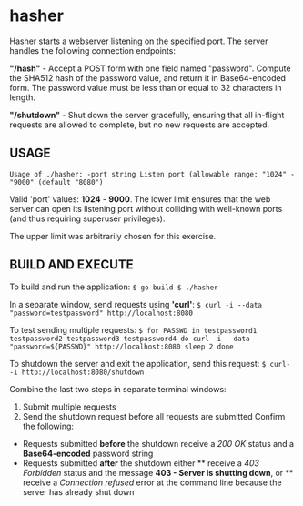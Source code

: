 # hasher
Hasher starts a webserver listening on the specified port. The server handles the following connection endpoints:

**"/hash"** - Accept a POST form with one field named "password". Compute the SHA512 hash of the password value, and return it in Base64-encoded form. The password value must be less than or equal to 32 characters in length.

**"/shutdown"** - Shut down the server gracefully, ensuring that all in-flight requests are allowed to complete, but no new requests are accepted.

## USAGE
`Usage of ./hasher:
  -port string
    	Listen port (allowable range: "1024" - "9000" (default "8080")`

Valid 'port' values: **1024** - **9000**. The lower limit ensures that the web server can open its listening port without colliding with well-known ports (and thus requiring superuser privileges).

The upper limit was arbitrarily chosen for this exercise.

## BUILD AND EXECUTE
To build and run the application:
`$ go build
$ ./hasher`

In a separate window, send requests using **'curl'**:
`$ curl -i --data "password=testpassword" http://localhost:8080`

To test sending multiple requests:
`$ for PASSWD in testpassword1 testpassword2 testpassword3 testpassword4
do
  curl -i --data "password=${PASSWD}" http://localhost:8080
  sleep 2
done`

To shutdown the server and exit the application, send this
request:
`$ curl- -i http://localhost:8080/shutdown`

Combine the last two steps in separate terminal windows:
1. Submit multiple requests
1. Send the shutdown request before all requests are submitted
Confirm the following:
* Requests submitted **before** the shutdown receive a _200 OK_ status and a **Base64-encoded** password string
* Requests submitted **after** the shutdown either
** receive a _403 Forbidden_ status and the message **403 - Server is shutting down**, or
** receive a _Connection refused_ error at the command line because the server has already shut down
